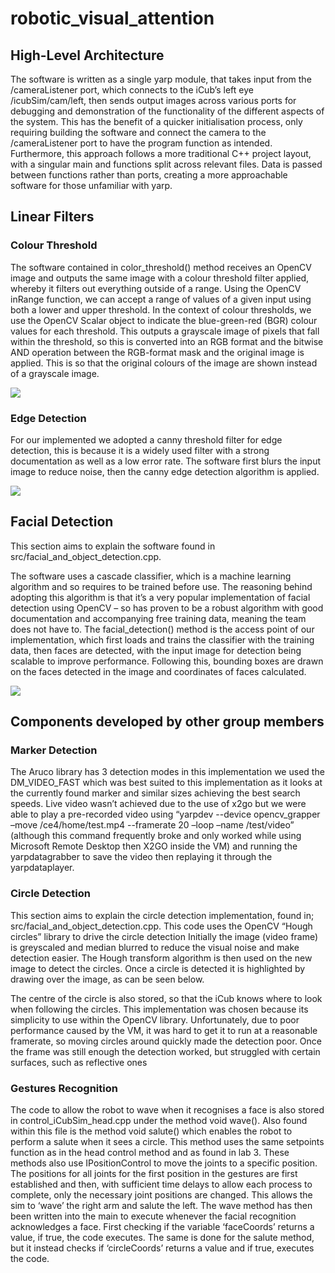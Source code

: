 # robotic_visual_attention
## High-Level Architecture
The software is written as a single yarp module, that takes input from the /cameraListener port, which connects to the iCub’s left eye /icubSim/cam/left, then sends output images across various ports for debugging and demonstration of the functionality of the different aspects of the system. This has the benefit of a quicker initialisation process, only requiring building the software and connect the camera to the /cameraListener port to have the program function as intended. Furthermore, this approach follows a more traditional C++ project layout, with a singular main and functions split across relevant files. Data is passed between functions rather than ports, creating a more approachable software for those unfamiliar with yarp. 

## Linear Filters
### Colour Threshold
The software contained in color_threshold() method receives an OpenCV image and outputs the same image with a colour threshold filter applied, whereby it filters out everything outside of a range.
Using the OpenCV inRange function, we can accept a range of values of a given input using both a lower and upper threshold. In the context of colour thresholds, we use the OpenCV Scalar object to indicate the blue-green-red (BGR) colour values for each threshold. This outputs a grayscale image of pixels that fall within the threshold, so this is converted into an RGB format and the bitwise AND operation between the RGB-format mask and the original image is applied. This is so that the original colours of the image are shown instead of a grayscale image.

![](https://i.imgur.com/hAzN5Lp.png)

### Edge Detection
For our implemented we adopted a canny threshold filter for edge detection, this is because it is a widely used filter with a strong documentation as well as a low error rate. The software first blurs the input image to reduce noise, then the canny edge detection algorithm is applied.

![](https://i.imgur.com/N3BWceA.png)

## Facial Detection
This section aims to explain the software found in src/facial_and_object_detection.cpp.

The software uses a cascade classifier, which is a machine learning algorithm and so requires to be trained before use. The reasoning behind adopting this algorithm is that it’s a very popular implementation of facial detection using OpenCV – so has proven to be a robust algorithm with good documentation and accompanying free training data, meaning the team does not have to.
The facial_detection() method is the access point of our implementation, which first loads and trains the classifier with the training data, then faces are detected, with the input image for detection being scalable to improve performance. Following this, bounding boxes are drawn on the faces detected in the image and coordinates of faces calculated.

![](https://i.imgur.com/Ogl3cod.png)

## Components developed by other group members
### Marker Detection
The Aruco library has 3 detection modes in this implementation we used the DM_VIDEO_FAST which was best suited to this implementation as it looks at the currently found marker and similar sizes achieving the best search speeds. Live video wasn’t achieved due to the use of x2go but we were able to play a pre-recorded video using “yarpdev --device opencv_grapper –move /ce4/home/test.mp4 --framerate 20 –loop –name /test/video” (although this command frequently broke and only worked while using Microsoft Remote Desktop then X2GO inside the VM) and running the yarpdatagrabber to save the video then replaying it through the yarpdataplayer.
 
### Circle Detection
This  section aims to explain the circle detection implementation, found in; src/facial_and_object_detection.cpp.
This code uses the OpenCV “Hough circles” library to drive the circle detection 
Initially the image (video frame) is greyscaled and median blurred to reduce the visual noise and make detection easier. The Hough transform algorithm is then used on the new image to detect the circles. Once a circle is detected it is highlighted by drawing over the image, as can be seen below.

The centre of the circle is also stored, so that the iCub knows where to look when following the circles.
This implementation was chosen because its simplicity to use within the OpenCV library.
Unfortunately, due to poor performance caused by the VM, it was hard to get it to run at a reasonable framerate, so moving circles around quickly made the detection poor. Once the frame was still enough the detection worked, but struggled with certain surfaces, such as reflective ones

### Gestures Recognition
The code to allow the robot to wave when it recognises a face is also stored in control_iCubSim_head.cpp under the method void wave(). Also found within this file is the method void salute() which enables the robot to perform a salute when it sees a circle.
This method uses the same setpoints function as in the head control method and as found in lab 3. These methods also use IPositionControl to move the joints to a specific position. The positions for all joints for the first position in the gestures are first established and then, with sufficient time delays to allow each process to complete, only the necessary joint positions are changed. This allows the sim to ‘wave’ the right arm and salute the left.
The wave method has then been written into the main to execute whenever the facial recognition acknowledges a face. First checking if the variable ‘faceCoords’ returns a value, if true, the code executes. The same is done for the salute method, but it instead checks if ‘circleCoords’ returns a value and if true, executes the code.

